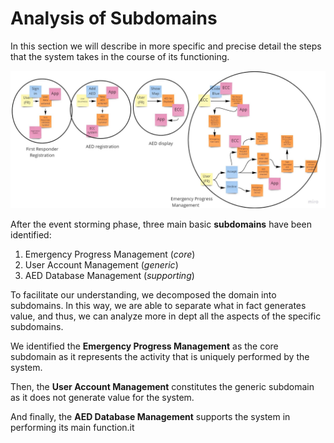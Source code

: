 # Analysis of Subdomains

In this section we will describe in more specific and precise detail the steps that the system takes in the course of its functioning.

![event-storming](event-storming.jpg)

After the event storming phase, three main basic **subdomains** have been identified:

1. Emergency Progress Management (_core_)
2. User Account Management (_generic_)
3. AED Database Management (_supporting_)


To facilitate our understanding, we decomposed the domain into subdomains. In this way, we are able to separate what in fact generates value, and thus, we can analyze more in dept all the aspects of the specific subdomains.

We identified the **Emergency Progress Management** as the core subdomain as it represents the activity that is uniquely performed by the system.

Then, the **User Account Management** constitutes the generic subdomain as it does not generate value for the system.

And finally, the **AED Database Management** supports the system in performing its main function.it




